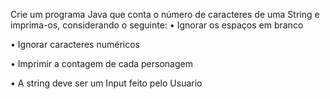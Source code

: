 Crie um programa Java que conta o número de caracteres de uma String e imprima-os, considerando o seguinte:
• Ignorar os espaços em branco

• Ignorar caracteres numéricos

• Imprimir a contagem de cada personagem

• A string deve ser um Input feito pelo Usuario
